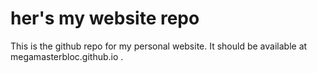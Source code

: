 # her's my website repo
This is the github repo for my personal website. It should be available at megamasterbloc.github.io .
